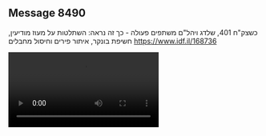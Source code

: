 ## Message 8490

כשצק"ח 401, שלדג ויהל"ם משתפים פעולה - כך זה נראה: 
השתלטות על מעוז מודיעין, חשיפת בונקר, איתור פירים וחיסול מחבלים
https://www.idf.il/168736

![Video](8490/8490_media.mp4)
